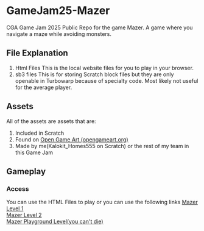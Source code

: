 # GameJam25-Mazer
CGA Game Jam 2025 Public Repo for the game Mazer. A game where you navigate a maze while avoiding monsters.

## File Explanation
1. Html Files
   This is the local website files for you to play in your browser.
2. sb3 files
   This is for storing Scratch block files but they are only openable in Turbowarp because of specialty code. Most likely not useful for the average player.
## Assets
All of the assets are assets that are:
 1. Included in Scratch
 2. Found on [Open Game Art (opengameart.org)](opengameart.org)
 3. Made by me(Kalokit_Homes555 on Scratch) or the rest of my team in this Game Jam
## Gameplay


### Access
You can use the HTML Files to play or you can use the following links
[Mazer Level 1](https://kaloriesw.github.io/GameJam25-Mazer/Mazer(lvl1).html)  
[Mazer Level 2](https://kaloriesw.github.io/GameJam25-Mazer/Mazer(lvl2).html)  
[Mazer Playground Level(you can't die)](https://kaloriesw.github.io/GameJam25-Mazer/Mazer(PlaygroundLevel).html)
